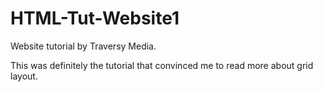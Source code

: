 # HTML-Tut-Website1

Website tutorial by Traversy Media.

This was definitely the tutorial that convinced me to read more about grid layout.
